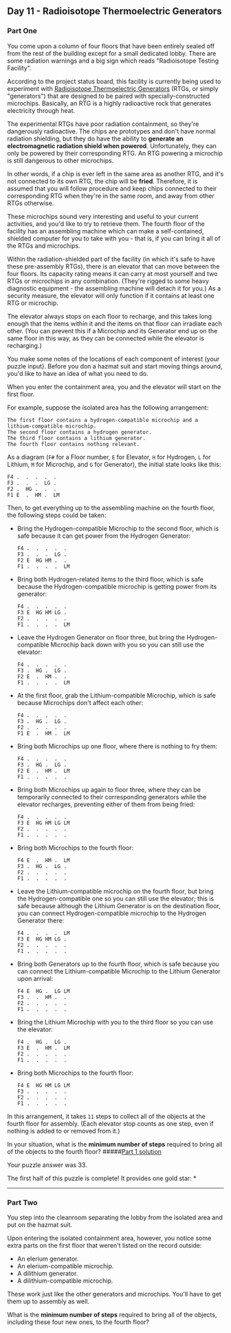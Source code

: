 ## Day 11 - Radioisotope Thermoelectric Generators
### Part One

You come upon a column of four floors that have been entirely sealed off from the rest of the
building except for a small dedicated lobby. There are some radiation warnings and a big sign
which reads "Radioisotope Testing Facility".

According to the project status board, this facility is currently being used to experiment with
[Radioisotope Thermoelectric Generators][1] (RTGs, or simply "generators") that are designed to
be paired with specially-constructed microchips. Basically, an RTG is a highly radioactive rock
that generates electricity through heat.

The experimental RTGs have poor radiation containment, so they're dangerously radioactive.
The chips are prototypes and don't have normal radiation shielding, but they do have the ability
to **generate an electromagnetic radiation shield when powered**. Unfortunately, they can only be
powered by their corresponding RTG. An RTG powering a microchip is still dangerous to other
microchips.

In other words, if a chip is ever left in the same area as another RTG, and it's not connected
to its own RTG, the chip will be **fried**. Therefore, it is assumed that you will follow
procedure and keep chips connected to their corresponding RTG when they're in the same room,
and away from other RTGs otherwise.

These microchips sound very interesting and useful to your current activities, and you'd like
to try to retrieve them. The fourth floor of the facility has an assembling machine which can
make a self-contained, shielded computer for you to take with you - that is, if you can bring it
all of the RTGs and microchips.

Within the radiation-shielded part of the facility (in which it's safe to have these pre-assembly
RTGs), there is an elevator that can move between the four floors. Its capacity rating means
it can carry at most yourself and two RTGs or microchips in any combination. (They're rigged to
some heavy diagnostic equipment - the assembling machine will detach it for you.) As a security
measure, the elevator will only function if it contains at least one RTG or microchip.

The elevator always stops on each floor to recharge, and this takes long enough that the items
within it and the items on that floor can irradiate each other. (You can prevent this if a
Microchip and its Generator end up on the same floor in this way, as they can be connected while
the elevator is recharging.)

You make some notes of the locations of each component of interest (your puzzle input).
Before you don a hazmat suit and start moving things around, you'd like to have an idea of what
you need to do.

When you enter the containment area, you and the elevator will start on the first floor.

For example, suppose the isolated area has the following arrangement:

```
The first floor contains a hydrogen-compatible microchip and a lithium-compatible microchip.
The second floor contains a hydrogen generator.
The third floor contains a lithium generator.
The fourth floor contains nothing relevant.
```

As a diagram (`F#` for a Floor number, `E` for Elevator, `H` for Hydrogen, `L` for Lithium,
`M` for Microchip, and `G` for Generator), the initial state looks like this:

```
F4 .  .  .  .  .  
F3 .  .  .  LG .  
F2 .  HG .  .  .  
F1 E  .  HM .  LM
```

Then, to get everything up to the assembling machine on the fourth floor, the following steps
could be taken:

 * Bring the Hydrogen-compatible Microchip to the second floor, which is safe because it can
    get power from the Hydrogen Generator:
    ```
    F4 .  .  .  .  .  
    F3 .  .  .  LG .  
    F2 E  HG HM .  .  
    F1 .  .  .  .  LM 
    ```

* Bring both Hydrogen-related items to the third floor, which is safe because the
    Hydrogen-compatible microchip is getting power from its generator:
    ```
    F4 .  .  .  .  .  
    F3 E  HG HM LG .  
    F2 .  .  .  .  .  
    F1 .  .  .  .  LM 
    ```

 * Leave the Hydrogen Generator on floor three, but bring the Hydrogen-compatible Microchip
    back down with you so you can still use the elevator:
    ```
    F4 .  .  .  .  .  
    F3 .  HG .  LG .  
    F2 E  .  HM .  .  
    F1 .  .  .  .  LM 
    ```

 * At the first floor, grab the Lithium-compatible Microchip, which is safe because Microchips
    don't affect each other:
    ```
    F4 .  .  .  .  .  
    F3 .  HG .  LG .  
    F2 .  .  .  .  .  
    F1 E  .  HM .  LM 
    ```

 * Bring both Microchips up one floor, where there is nothing to fry them:
    ```
    F4 .  .  .  .  .  
    F3 .  HG .  LG .  
    F2 E  .  HM .  LM 
    F1 .  .  .  .  .  
    ```

 * Bring both Microchips up again to floor three, where they can be temporarily connected to
    their corresponding generators while the elevator recharges, preventing either of them
    from being fried:
    ```
    F4 .  .  .  .  .  
    F3 E  HG HM LG LM 
    F2 .  .  .  .  .  
    F1 .  .  .  .  .  
    ```

 * Bring both Microchips to the fourth floor:
    ```
    F4 E  .  HM .  LM 
    F3 .  HG .  LG .  
    F2 .  .  .  .  .  
    F1 .  .  .  .  .
    ```

 * Leave the Lithium-compatible microchip on the fourth floor, but bring the Hydrogen-compatible
    one so you can still use the elevator; this is safe because although the Lithium Generator
    is on the destination floor, you can connect Hydrogen-compatible microchip to the Hydrogen
    Generator there:
    ```
    F4 .  .  .  .  LM 
    F3 E  HG HM LG .  
    F2 .  .  .  .  .  
    F1 .  .  .  .  .  
    ```

 * Bring both Generators up to the fourth floor, which is safe because you can connect the
    Lithium-compatible Microchip to the Lithium Generator upon arrival:
    ```
    F4 E  HG .  LG LM 
    F3 .  .  HM .  .  
    F2 .  .  .  .  .  
    F1 .  .  .  .  .  
    ```

 * Bring the Lithium Microchip with you to the third floor so you can use the elevator:
    ```
    F4 .  HG .  LG .  
    F3 E  .  HM .  LM 
    F2 .  .  .  .  .  
    F1 .  .  .  .  .  
    ```

 * Bring both Microchips to the fourth floor:
    ```
    F4 E  HG HM LG LM 
    F3 .  .  .  .  .  
    F2 .  .  .  .  .  
    F1 .  .  .  .  .  
    ```

In this arrangement, it takes `11` steps to collect all of the objects at the fourth floor for
assembly. (Each elevator stop counts as one step, even if nothing is added to or removed from it.)

In your situation, what is the **minimum number of steps** required to bring all of the objects
to the fourth floor?
#####[Part 1 solution][2]

Your puzzle answer was 33.

The first half of this puzzle is complete! It provides one gold star: *

---

### Part Two

You step into the cleanroom separating the lobby from the isolated area and put on the hazmat suit.

Upon entering the isolated containment area, however, you notice some extra parts on the
first floor that weren't listed on the record outside:

 * An elerium generator.
 * An elerium-compatible microchip.
 * A dilithium generator.
 * A dilithium-compatible microchip.

These work just like the other generators and microchips. You'll have to get them up to assembly
as well.

What is the **minimum number of steps** required to bring all of the objects, including these
four new ones, to the fourth floor?


[1]: https://en.wikipedia.org/wiki/Radioisotope_thermoelectric_generator
[2]: part_1.py
